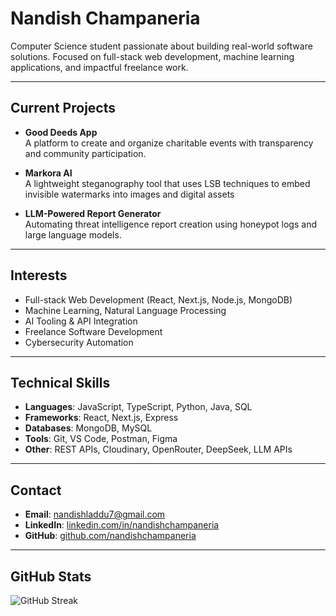 # Nandish Champaneria

Computer Science student passionate about building real-world software solutions. Focused on full-stack web development, machine learning applications, and impactful freelance work.

---

## Current Projects

- **Good Deeds App**  
  A platform to create and organize charitable events with transparency and community participation.

- **Markora AI**  
  A lightweight steganography tool that uses LSB techniques to embed invisible watermarks into images and digital assets

- **LLM-Powered Report Generator**  
  Automating threat intelligence report creation using honeypot logs and large language models.

---

## Interests

- Full-stack Web Development (React, Next.js, Node.js, MongoDB)
- Machine Learning, Natural Language Processing
- AI Tooling & API Integration
- Freelance Software Development
- Cybersecurity Automation

---

## Technical Skills

- **Languages**: JavaScript, TypeScript, Python, Java, SQL  
- **Frameworks**: React, Next.js, Express  
- **Databases**: MongoDB, MySQL  
- **Tools**: Git, VS Code, Postman, Figma  
- **Other**: REST APIs, Cloudinary, OpenRouter, DeepSeek, LLM APIs

---

## Contact

- **Email**: nandishladdu7@gmail.com  
- **LinkedIn**: [linkedin.com/in/nandishchampaneria](https://linkedin.com/in/nandishchampaneria)  
- **GitHub**: [github.com/nandishchampaneria](https://github.com/NandishChampaneria)

---

## GitHub Stats

![GitHub Streak](https://github-readme-streak-stats.herokuapp.com/?user=nandishchampaneria&theme=default&hide_border=true)

